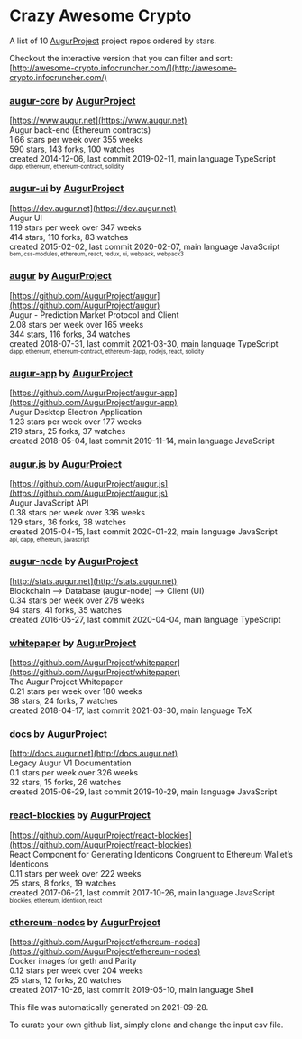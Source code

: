 # Crazy Awesome Crypto
A list of 10 [AugurProject](https://github.com/AugurProject) project repos ordered by stars.  

Checkout the interactive version that you can filter and sort: 
[http://awesome-crypto.infocruncher.com/](http://awesome-crypto.infocruncher.com/)  


### [augur-core](https://github.com/AugurProject/augur-core) by [AugurProject](https://github.com/AugurProject)  
[https://www.augur.net](https://www.augur.net)  
Augur back-end (Ethereum contracts)  
1.66 stars per week over 355 weeks  
590 stars, 143 forks, 100 watches  
created 2014-12-06, last commit 2019-02-11, main language TypeScript  
<sub><sup>dapp, ethereum, ethereum-contract, solidity</sup></sub>


### [augur-ui](https://github.com/AugurProject/augur-ui) by [AugurProject](https://github.com/AugurProject)  
[https://dev.augur.net](https://dev.augur.net)  
Augur UI  
1.19 stars per week over 347 weeks  
414 stars, 110 forks, 83 watches  
created 2015-02-02, last commit 2020-02-07, main language JavaScript  
<sub><sup>bem, css-modules, ethereum, react, redux, ui, webpack, webpack3</sup></sub>


### [augur](https://github.com/AugurProject/augur) by [AugurProject](https://github.com/AugurProject)  
[https://github.com/AugurProject/augur](https://github.com/AugurProject/augur)  
Augur - Prediction Market Protocol and Client  
2.08 stars per week over 165 weeks  
344 stars, 116 forks, 34 watches  
created 2018-07-31, last commit 2021-03-30, main language TypeScript  
<sub><sup>dapp, ethereum, ethereum-contract, ethereum-dapp, nodejs, react, solidity</sup></sub>


### [augur-app](https://github.com/AugurProject/augur-app) by [AugurProject](https://github.com/AugurProject)  
[https://github.com/AugurProject/augur-app](https://github.com/AugurProject/augur-app)  
Augur Desktop Electron Application  
1.23 stars per week over 177 weeks  
219 stars, 25 forks, 37 watches  
created 2018-05-04, last commit 2019-11-14, main language JavaScript  


### [augur.js](https://github.com/AugurProject/augur.js) by [AugurProject](https://github.com/AugurProject)  
[https://github.com/AugurProject/augur.js](https://github.com/AugurProject/augur.js)  
Augur JavaScript API  
0.38 stars per week over 336 weeks  
129 stars, 36 forks, 38 watches  
created 2015-04-15, last commit 2020-01-22, main language JavaScript  
<sub><sup>api, dapp, ethereum, javascript</sup></sub>


### [augur-node](https://github.com/AugurProject/augur-node) by [AugurProject](https://github.com/AugurProject)  
[http://stats.augur.net](http://stats.augur.net)  
Blockchain --> Database (augur-node) --> Client (UI)  
0.34 stars per week over 278 weeks  
94 stars, 41 forks, 35 watches  
created 2016-05-27, last commit 2020-04-04, main language TypeScript  


### [whitepaper](https://github.com/AugurProject/whitepaper) by [AugurProject](https://github.com/AugurProject)  
[https://github.com/AugurProject/whitepaper](https://github.com/AugurProject/whitepaper)  
The Augur Project Whitepaper  
0.21 stars per week over 180 weeks  
38 stars, 24 forks, 7 watches  
created 2018-04-17, last commit 2021-03-30, main language TeX  


### [docs](https://github.com/AugurProject/docs) by [AugurProject](https://github.com/AugurProject)  
[http://docs.augur.net](http://docs.augur.net)  
Legacy Augur V1 Documentation  
0.1 stars per week over 326 weeks  
32 stars, 15 forks, 26 watches  
created 2015-06-29, last commit 2019-10-29, main language JavaScript  


### [react-blockies](https://github.com/AugurProject/react-blockies) by [AugurProject](https://github.com/AugurProject)  
[https://github.com/AugurProject/react-blockies](https://github.com/AugurProject/react-blockies)  
React Component for Generating Identicons Congruent to Ethereum Wallet’s Identicons  
0.11 stars per week over 222 weeks  
25 stars, 8 forks, 19 watches  
created 2017-06-21, last commit 2017-10-26, main language JavaScript  
<sub><sup>blockies, ethereum, identicon, react</sup></sub>


### [ethereum-nodes](https://github.com/AugurProject/ethereum-nodes) by [AugurProject](https://github.com/AugurProject)  
[https://github.com/AugurProject/ethereum-nodes](https://github.com/AugurProject/ethereum-nodes)  
Docker images for geth and Parity  
0.12 stars per week over 204 weeks  
25 stars, 12 forks, 20 watches  
created 2017-10-26, last commit 2019-05-10, main language Shell  


This file was automatically generated on 2021-09-28.  

To curate your own github list, simply clone and change the input csv file.  